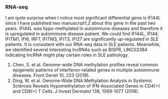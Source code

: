 


### RNA-seq 

I am quite surprise when I notice most significant differential gene is IFI44L since I have published two manuscript*1*,*2* about this gene in the past two years. IFI44L was hypo-methylated in autoimmune diseases and therefore it is upregulated in autoimmune disease patient. We could find IFI44L, IFI44, IFITM1, IFI6, IRF7, IFITM3, IFIT3, IFI27 are significantly up-regulated in SLE patients. It is consistent with our RNA-seq data in SLE patients. Meanwhile, we identified several interesting lncRNAs such as BISPR, LINC02384 indicating lncRNA might play certain roles in SLE pathology. 

1.	Chen, S. et al. Genome-wide DNA methylation profiles reveal common epigenetic patterns of interferon-related genes in multiple autoimmune diseases. Front Genet 10, 223 (2019).
2.	Ding, W. et al. Genome-Wide DNA Methylation Analysis in Systemic Sclerosis Reveals Hypomethylation of IFN-Associated Genes in CD4(+) and CD8(+) T Cells. J Invest Dermatol 138, 1069-1077 (2018).

